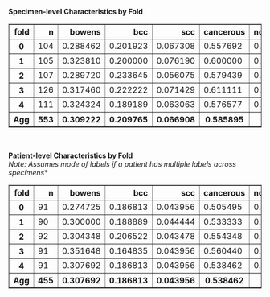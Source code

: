 **Specimen-level Characteristics by Fold**
<div>
<table border="1">
  <thead>
    <tr style="text-align: right;">
      <th>fold</th>
      <th>n</th>
      <th>bowens</th>
      <th>bcc</th>
      <th>scc</th>
      <th>cancerous</th>
      <th>non_cancerous</th>
    </tr>
  </thead>
  <tbody>
    <tr>
      <th>0</th>
      <td>104</td>
      <td>0.288462</td>
      <td>0.201923</td>
      <td>0.067308</td>
      <td>0.557692</td>
      <td>0.442308</td>
    </tr>
    <tr>
      <th>1</th>
      <td>105</td>
      <td>0.323810</td>
      <td>0.200000</td>
      <td>0.076190</td>
      <td>0.600000</td>
      <td>0.400000</td>
    </tr>
    <tr>
      <th>2</th>
      <td>107</td>
      <td>0.289720</td>
      <td>0.233645</td>
      <td>0.056075</td>
      <td>0.579439</td>
      <td>0.420561</td>
    </tr>
    <tr>
      <th>3</th>
      <td>126</td>
      <td>0.317460</td>
      <td>0.222222</td>
      <td>0.071429</td>
      <td>0.611111</td>
      <td>0.388889</td>
    </tr>
    <tr>
      <th>4</th>
      <td>111</td>
      <td>0.324324</td>
      <td>0.189189</td>
      <td>0.063063</td>
      <td>0.576577</td>
      <td>0.423423</td>
    </tr>
    <tr>
      <th>Agg</th>
      <th>553</th>
      <th>0.309222</th>
      <th>0.209765</th>
      <th>0.066908</th>
      <th>0.585895</th>
      <th>0.414105</th>
    </tr>
  </tbody>
</table>
</div>
<br>

**Patient-level Characteristics by Fold**  
*Note: Assumes mode of labels if a patient has multiple labels across specimens**
<div>
<table border="1">
  <thead>
    <tr style="text-align: right;">
      <th>fold</th>
      <th>n</th>
      <th>bowens</th>
      <th>bcc</th>
      <th>scc</th>
      <th>cancerous</th>
      <th>non_cancerous</th>
    </tr>
  </thead>
  <tbody>
    <tr>
      <th>0</th>
      <td>91</td>
      <td>0.274725</td>
      <td>0.186813</td>
      <td>0.043956</td>
      <td>0.505495</td>
      <td>0.494505</td>
    </tr>
    <tr>
      <th>1</th>
      <td>90</td>
      <td>0.300000</td>
      <td>0.188889</td>
      <td>0.044444</td>
      <td>0.533333</td>
      <td>0.466667</td>
    </tr>
    <tr>
      <th>2</th>
      <td>92</td>
      <td>0.304348</td>
      <td>0.206522</td>
      <td>0.043478</td>
      <td>0.554348</td>
      <td>0.445652</td>
    </tr>
    <tr>
      <th>3</th>
      <td>91</td>
      <td>0.351648</td>
      <td>0.164835</td>
      <td>0.043956</td>
      <td>0.560440</td>
      <td>0.439560</td>
    </tr>
    <tr>
      <th>4</th>
      <td>91</td>
      <td>0.307692</td>
      <td>0.186813</td>
      <td>0.043956</td>
      <td>0.538462</td>
      <td>0.461538</td>
    </tr>
    <tr>
      <th>Agg</th>
      <th>455</th>
      <th>0.307692</th>
      <th>0.186813</th>
      <th>0.043956</th>
      <th>0.538462</th>
      <th>0.461538</th>
    </tr>
  </tbody>
</table>
</div>